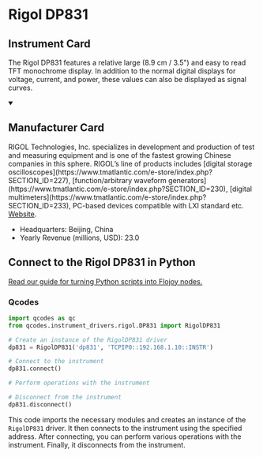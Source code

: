 
# Rigol DP831

## Instrument Card

The Rigol DP831 features a relative large (8.9 cm / 3.5") and easy to read TFT monochrome display. In addition to the normal digital displays for voltage, current, and power, these values can also be displayed as signal curves.

<details open>
<summary><h2>Manufacturer Card</h2></summary>
RIGOL Technologies, Inc. specializes in development and production of test and measuring equipment and is one of the fastest growing Chinese companies in this sphere.
RIGOL’s line of products includes [digital storage oscilloscopes](https://www.tmatlantic.com/e-store/index.php?SECTION_ID=227), [function/arbitrary waveform generators](https://www.tmatlantic.com/e-store/index.php?SECTION_ID=230), [digital multimeters](https://www.tmatlantic.com/e-store/index.php?SECTION_ID=233), PC-based devices compatible with LXI standard etc. <a href=https://www.rigol.com/>Website</a>.
<br>
<ul>
  <li>Headquarters: Beijing, China</li>
  <li>Yearly Revenue (millions, USD): 23.0</li>
</ul>
</details>

## Connect to the Rigol DP831 in Python

[Read our guide for turning Python scripts into Flojoy nodes.](https://docs.flojoy.ai/custom-nodes/creating-custom-node/)


### Qcodes

```python
import qcodes as qc
from qcodes.instrument_drivers.rigol.DP831 import RigolDP831

# Create an instance of the RigolDP831 driver
dp831 = RigolDP831('dp831', 'TCPIP0::192.168.1.10::INSTR')

# Connect to the instrument
dp831.connect()

# Perform operations with the instrument

# Disconnect from the instrument
dp831.disconnect()
```

This code imports the necessary modules and creates an instance of the `RigolDP831` driver. It then connects to the instrument using the specified address. After connecting, you can perform various operations with the instrument. Finally, it disconnects from the instrument.

